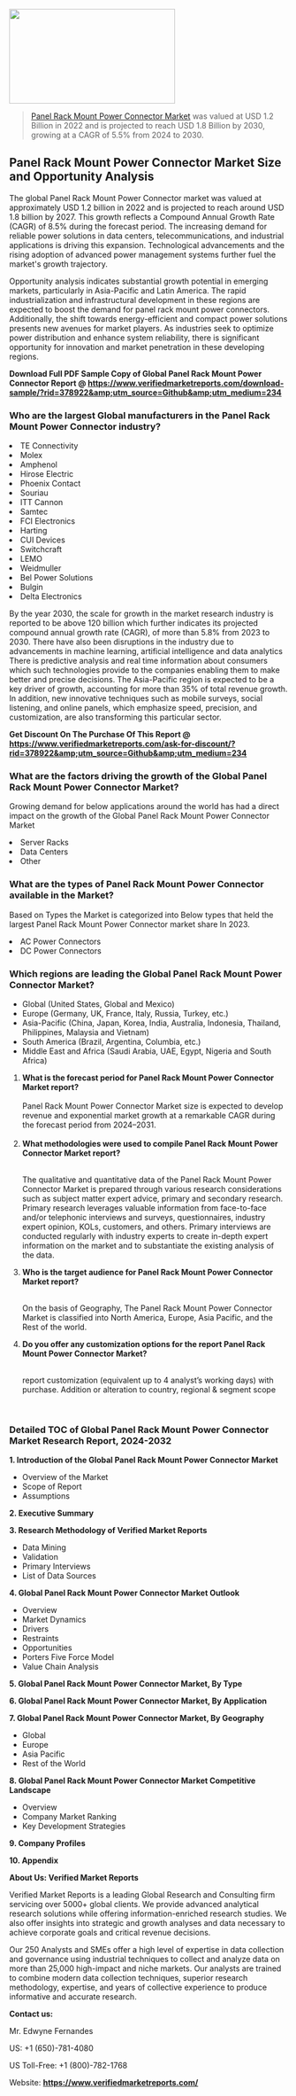 <img src="https://ffe5etoiles.com/wp-content/uploads/2024/12/MST1-300x171.png" alt="" width="300" height="171" class="alignnone size-medium wp-image-20088" /><blockquote><p><p><a href="https://www.verifiedmarketreports.com/download-sample/?rid=378922&utm_source=Github&utm_medium=234" target="_blank">Panel Rack Mount Power Connector Market</a> was valued at USD 1.2 Billion in 2022 and is projected to reach USD 1.8 Billion by 2030, growing at a CAGR of 5.5% from 2024 to 2030.</p></blockquote><p><h2>Panel Rack Mount Power Connector Market Size and Opportunity Analysis</h2> <p>The global Panel Rack Mount Power Connector market was valued at approximately USD 1.2 billion in 2022 and is projected to reach around USD 1.8 billion by 2027. This growth reflects a Compound Annual Growth Rate (CAGR) of 8.5% during the forecast period. The increasing demand for reliable power solutions in data centers, telecommunications, and industrial applications is driving this expansion. Technological advancements and the rising adoption of advanced power management systems further fuel the market's growth trajectory.</p> <p>Opportunity analysis indicates substantial growth potential in emerging markets, particularly in Asia-Pacific and Latin America. The rapid industrialization and infrastructural development in these regions are expected to boost the demand for panel rack mount power connectors. Additionally, the shift towards energy-efficient and compact power solutions presents new avenues for market players. As industries seek to optimize power distribution and enhance system reliability, there is significant opportunity for innovation and market penetration in these developing regions.</p> </p><p class=""><strong>Download Full PDF Sample Copy of Global Panel Rack Mount Power Connector Report @ <a href="https://www.verifiedmarketreports.com/download-sample/?rid=378922&amp;utm_source=Github&amp;utm_medium=234" target="_blank">https://www.verifiedmarketreports.com/download-sample/?rid=378922&amp;utm_source=Github&amp;utm_medium=234</a></strong></p><h3 id="" class="">Who are the largest Global manufacturers in the Panel Rack Mount Power Connector industry?</h3><p><li>TE Connectivity</li><li> Molex</li><li> Amphenol</li><li> Hirose Electric</li><li> Phoenix Contact</li><li> Souriau</li><li> ITT Cannon</li><li> Samtec</li><li> FCI Electronics</li><li> Harting</li><li> CUI Devices</li><li> Switchcraft</li><li> LEMO</li><li> Weidmuller</li><li> Bel Power Solutions</li><li> Bulgin</li><li> Delta Electronics</li></p><div class=""><div class="" dir="" data-message-author-role="" data-message-id="" data-message-model-slug=""><div class=""><div class=""><div class=""><div class="" dir="" data-message-author-role="" data-message-id="" data-message-model-slug=""><div class=""><div class=""><p>By the year 2030, the scale for growth in the market research industry is reported to be above 120 billion which further indicates its projected compound annual growth rate (CAGR), of more than 5.8% from 2023 to 2030. There have also been disruptions in the industry due to advancements in machine learning, artificial intelligence and data analytics There is predictive analysis and real time information about consumers which such technologies provide to the companies enabling them to make better and precise decisions. The Asia-Pacific region is expected to be a key driver of growth, accounting for more than 35% of total revenue growth. In addition, new innovative techniques such as mobile surveys, social listening, and online panels, which emphasize speed, precision, and customization, are also transforming this particular sector.</p><p><strong>Get Discount On The Purchase Of This Report @&nbsp; <a href="https://www.verifiedmarketreports.com/ask-for-discount/?rid=378922&amp;utm_source=Github&amp;utm_medium=234" target="_blank">https://www.verifiedmarketreports.com/ask-for-discount/?rid=378922&amp;utm_source=Github&amp;utm_medium=234</a></strong></p></div></div></div></div></div></div></div></div><h3 id="" class="">What are the factors driving the growth of the Global Panel Rack Mount Power Connector Market?</h3><p id="" class="">Growing demand for below applications around the world has had a direct impact on the growth of the Global Panel Rack Mount Power Connector Market</p><p id="" class=""><li>Server Racks</li><li> Data Centers</li><li> Other</li></p><h3 id="" class="">What are the types of Panel Rack Mount Power Connector available in the Market?</h3><p id="" class="">Based on Types the Market is categorized into Below types that held the largest Panel Rack Mount Power Connector market share In 2023.</p><p id="" class=""><li>AC Power Connectors</li><li> DC Power Connectors</li></p><h3 id="" class="">Which regions are leading the Global Panel Rack Mount Power Connector Market?</h3><ul><li>Global (United States, Global and Mexico)</li><li>Europe (Germany, UK, France, Italy, Russia, Turkey, etc.)</li><li>Asia-Pacific (China, Japan, Korea, India, Australia, Indonesia, Thailand, Philippines, Malaysia and Vietnam)</li><li>South America (Brazil, Argentina, Columbia, etc.)</li><li>Middle East and Africa (Saudi Arabia, UAE, Egypt, Nigeria and South Africa)</li></ul><p><ol><li><strong>What is the forecast period for Panel Rack Mount Power Connector Market report?<br /></strong><br /><span data-sheets-root="1" data-sheets-value="{&quot;1&quot;:2,&quot;2&quot;:&quot;XXXX size is expected to develop revenue and exponential market growth at a remarkable CAGR during the forecast period from 2024&ndash;2030.&quot;}" data-sheets-userformat="{&quot;2&quot;:12674,&quot;4&quot;:{&quot;1&quot;:2,&quot;2&quot;:16776960},&quot;10&quot;:2,&quot;11&quot;:0,&quot;15&quot;:&quot;Arial&quot;,&quot;16&quot;:12}">Panel Rack Mount Power Connector Market size is expected to develop revenue and exponential market growth at a remarkable CAGR during the forecast period from 2024&ndash;2031.</span><br /><br /></li><li><strong>What methodologies were used to compile Panel Rack Mount Power Connector Market report?<br /><br /></strong><p>The qualitative and quantitative data of the&nbsp;Panel Rack Mount Power Connector Market is prepared through various research considerations such as subject matter expert advice, primary and secondary research. Primary research leverages valuable information from face-to-face and/or telephonic interviews and surveys, questionnaires, industry expert opinion, KOLs, customers, and others. Primary interviews are conducted regularly with industry experts to create in-depth expert information on the market and to substantiate the existing analysis of the data.&nbsp;</p></li><li><strong>Who is the target audience for Panel Rack Mount Power Connector Market report?<br /><br /></strong><p>On the basis of Geography, The&nbsp;Panel Rack Mount Power Connector Market is classified into North America, Europe, Asia Pacific, and the Rest of the world.</p></li><li><strong>Do you offer any customization options for the report Panel Rack Mount Power Connector Market?<br /><br /></strong><p>report customization (equivalent up to 4 analyst&rsquo;s working days) with purchase. Addition or alteration to country, regional &amp; segment scope</p><p>&nbsp;</p></li></ol></p><h3 id="" class="">Detailed TOC of Global Panel Rack Mount Power Connector Market Research Report, 2024-2032</h3><p id="" class=""><strong>1. Introduction of the Global Panel Rack Mount Power Connector Market</strong></p><ul><li>Overview of the Market</li><li>Scope of Report</li><li>Assumptions</li></ul><p id="" class=""><strong>2. Executive Summary</strong></p><p id="" class=""><strong>3. Research Methodology of&nbsp;Verified Market Reports</strong></p><ul><li>Data Mining</li><li>Validation</li><li>Primary Interviews</li><li>List of Data Sources</li></ul><p id="" class=""><strong>4. Global Panel Rack Mount Power Connector Market Outlook</strong></p><ul><li>Overview</li><li>Market Dynamics</li><li>Drivers</li><li>Restraints</li><li>Opportunities</li><li>Porters Five Force Model</li><li>Value Chain Analysis</li></ul><p id="" class=""><strong>5. Global Panel Rack Mount Power Connector Market, By&nbsp;Type</strong></p><p id="" class=""><strong>6. Global Panel Rack Mount Power Connector Market, By Application</strong></p><p id="" class=""><strong>7. Global Panel Rack Mount Power Connector Market, By Geography</strong></p><ul><li>Global</li><li>Europe</li><li>Asia Pacific</li><li>Rest of the World</li></ul><p id="" class=""><strong>8. Global Panel Rack Mount Power Connector Market Competitive Landscape</strong></p><ul><li>Overview</li><li>Company Market Ranking</li><li>Key Development Strategies</li></ul><p id="" class=""><strong>9. Company Profiles</strong></p><p id="" class=""><strong>10. Appendix</strong></p><p id="" class=""><strong>About Us: Verified Market Reports</strong></p><p id="" class="">Verified Market Reports is a leading Global Research and Consulting firm servicing over 5000+ global clients. We provide advanced analytical research solutions while offering information-enriched research studies. We also offer insights into strategic and growth analyses and data necessary to achieve corporate goals and critical revenue decisions.</p><p id="" class="">Our 250 Analysts and SMEs offer a high level of expertise in data collection and governance using industrial techniques to collect and analyze data on more than 25,000 high-impact and niche markets. Our analysts are trained to combine modern data collection techniques, superior research methodology, expertise, and years of collective experience to produce informative and accurate research.</p><p id="" class=""><strong>Contact us:</strong></p><p id="" class="">Mr. Edwyne Fernandes</p><p id="" class="">US: +1 (650)-781-4080</p><p id="" class="">US Toll-Free: +1 (800)-782-1768</p><p id="" class="">Website: <a target="" data-test-app-aware-link=""><strong>https://www.verifiedmarketreports.com/</strong></a></p>
